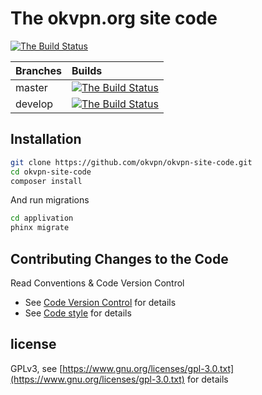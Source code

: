 # The okvpn.org site code 

[![The Build Status](https://travis-ci.org/okvpn/okvpn-site-code.svg?branch=master)](https://travis-ci.org/okvpn/okvpn-site-code)

| Branches      | Builds                                                                                                                                            |
| ------------- |:------------------------------------------------------------------------------------------------------------------------------------------------- |
| master        | [![The Build Status](https://fr1.jurk.xyz/Jurasikt/okvpn.org/badges/master/build.svg)](https://fr1.jurk.xyz/Jurasikt/okvpn.org/commits/master)    |
| develop       | [![The Build Status](https://fr1.jurk.xyz/Jurasikt/okvpn.org/badges/develop/build.svg)](https://fr1.jurk.xyz/Jurasikt/okvpn.org/commits/develop)  |


## Installation


```bash
git clone https://github.com/okvpn/okvpn-site-code.git
cd okvpn-site-code
composer install
```

And run migrations
```bash
cd applivation
phinx migrate
```

## Contributing Changes to the Code

Read Conventions & Code Version Control

* See [Code Version Control](doc/cvs.md) for details
* See [Code style](doc/code_style.md) for details

## license

GPLv3, see [https://www.gnu.org/licenses/gpl-3.0.txt](https://www.gnu.org/licenses/gpl-3.0.txt) for details